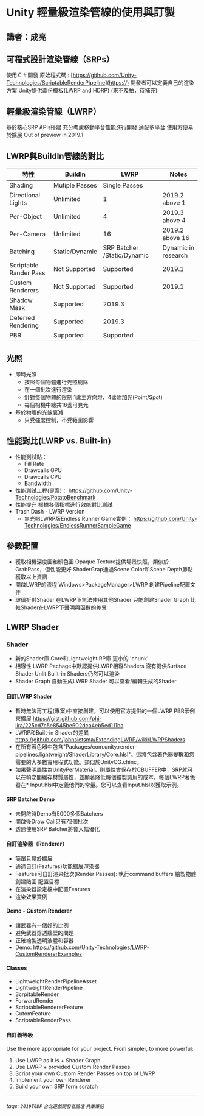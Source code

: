# Unity 輕量級渲染管線的使用與訂製
## 講者：成亮

## 可程式設計渲染管線（SRPs）
使用Ｃ＃開發
原始程式碼 : [https://github.com/Unity-Technologies/ScriptableRenderPipeline](https://)
開發者可以定義自己的渲染方案
Unity提供兩份模板(LWRP and HDRP)
(來不及拍，待補充)
## 輕量級渲染管線（LWRP）
基於核心SRP APIs搭建
充分考慮移動平台性能進行開發
適配多平台
使用方便易於擴展
Out of preview in 2019.1
## LWRP與BuildIn管線的對比

| 特性 | BuildIn | LWRP | Notes |
| -------- | -------- | -------- | -------- |
|Shading|Mutiple Passes|Single Passes||
|Directional Lights|Unlimited|1|2019.2 above 1|
|Per-Object|Unlimited|4|2019.3 above 4|
|Per-Camera|Unlimited|16|2019.2 above 16|
|Batching|Static/Dynamic|SRP Batcher /Static/Dynamic|Dynamic in research
|Scriptable Rander Pass|Not Supported|Supported|2019.1
|Custom Renderers|Not Supported|Supported|2019.1
|Shadow Mask|Supported|2019.3|
|Deferred Rendering|Supported|2019.3|
|PBR|Supported|Supported|



## 光照
* 即時光照
  * 按照每個物體進行光照剔除
  * 在一個批次進行渲染
  * 針對每個物體的限制
    1盞主方向燈、4盞附加光(Point/Spot)
  * 每個相機中總共16盞可見光
* 基於物理的光線衰減
  * 只受強度控制，不受範圍影響
## 性能對比(LWRP vs. Built-in)
* 性能測試點：
  * Fill Rate
  * Drawcalls GPU
  * Drawcalls CPU
  * Bandwidth
* 性能測試工程(專案)：
  https://github.com/Unity-Technologies/PotatoBenchmark
* 性能提升
根據各個指標進行效能對比測試
* Trash Dash - LWRP Version
  * 無光照LWRP版Endless Runner Game實例：
  https://github.com/Unity-Technologies/EndlessRunnerSampleGame

## 參數配置
* 獲取相機深度圖和顏色圖
Opaque Texture提供場景快照，類似於GrabPass，但性能更好
ShaderGrap通過Scene Color和Scene Depth節點獲取以上資訊
* 開啟LWRP的流程
Windows>PackageManager>LWRP
創建Pipeline配置文件
* 玻璃折射Shader
在LWRP下無法使用其他Shader
只能創建Shader Graph
比較Shader在LWRP下聲明與函數的差異

## LWRP Shader
### Shader
* 新的Shader庫
Core和Lightweight RP庫
更小的 'chunk'
* 相容性
LWRP Pachage中默認提供LWRP相容Shaders
沒有提供Surface Shader
Unlit Built-in Shaders仍然可以渲染
* Shader Graph
自動生成LWRP Shader
可以查看/編輯生成的Shader

#### 自訂LWRP Shader
* 暫時無法再工程(專案)中直接創建，可以使用官方提供的一個LWRP PBR示例來擴展
https://gist.github.com/phi-lira/225cd7c5e8545be602dca4eb5ed111ba
* LWRP和Built-in Shader的差異
https://github.com/johnsietsma/ExtendingLWRP/wiki/LWRPShaders
* 在所有著色器中包含"Packages/com.unity.render-pipelines.lightweight/ShaderLibrary/Core.hlsl"。這將包含著色器變數和您需要的大多數實用程式功能。類似於UnityCG.chinc。
* 如果聲明屬性為UnityPerMaterial，則屬性會保存於CBUFFER中，SRP就可以在幀之間緩存材質屬性，並顯著降低每個繪製調用的成本。每個LWRP著色器在* Input.hlsl中定義他們的常量。您可以查看Input.hlsl以獲取示例。

#### SRP Batcher Demo
* 未開啟時Demo有5000多個Batchers
* 開啟後Draw Call只有72個批次
* 透過使用SRP Batcher將會大幅優化
#### 自訂渲染器（Renderer）
* 簡單且易於擴展
* 通過自訂(Features)功能擴展渲染器
* Features可自訂渲染批次(Render Passes):
 執行command buffers
 繪製物體
 創建貼圖
 配置目標
* 在渲染器設定檔中配置Features
* 渲染效果實例
#### Demo - Custom Renderer
* 讓武器有一個好的比例
* 避免武器穿透牆壁的問題
* 正確繪製透明液體和容器
* Demo:
https://github.com/Unity-Technologies/LWRP-CustomRendererExamples
#### Classes
* LightweightRenderPipelineAsset
* LightweightRenderPipeline
* ScrpitableRender
*  ForwardRender
* ScriptableRendererFeature
*  CutomFeature
* ScriptableRenderPass
#### 自訂義等級
Use the more appropriate for your project. From simpler, to more powerful:
1. Use LWRP as it is + Shader Graph
2. Use LWRP + provided Custom Render Passes
3. Script your own Custom Render Passes on top of LWRP
4. Implement your own Renderer
5. Build your own SRP form scratch




---
###### tags: `2019TGDF` `台北遊戲開發者論壇` `共筆筆記`